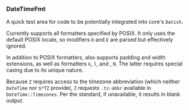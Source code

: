 ### DateTimeFmt

A quick test area for code to be potentially integrated into core's `Datish`.

Currently supports all formatters specified by POSIX.  It only uses the default POSIX locale, so modifiers `O` and `E` are parsed but effectively ignored.

In addition to POSIX formatters, also supports padding and width extensions, as well as formatters `k`, `l`, and , `N`.  The latter requires special casing due to its unique nature.

Because `Z` requires access to the timezone abbreviation (which neither `DateTime` nor `$*TZ` provide), `Z` requests `.tz-abbr` available in `DateTime::Timezones`.  Per the standard, if unavailable, it results in blank output.